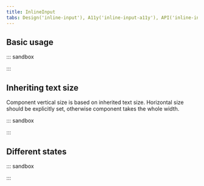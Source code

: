 ```yaml
---
title: InlineInput
tabs: Design('inline-input'), A11y('inline-input-a11y'), API('inline-input-api'), Example('inline-input-example'), Changelog('inline-input-changelog')
---
```


## Basic usage

::: sandbox

<script lang="tsx">
import React from 'react';
import InlineInput from '@semcore/ui/inline-input';

const Example = () => {
  return (
    <InlineInput
      onBlurBehavior='cancel'
      onCancel={console.log}
      onChange={console.log}
      onConfirm={console.log}
    >
      <InlineInput.Addon htmlFor='basic-example' tag='label'>
        user name:
      </InlineInput.Addon>
      <InlineInput.Value id='basic-example' defaultValue='Hello world' />
      <InlineInput.ConfirmControl />
      <InlineInput.CancelControl />
    </InlineInput>
  );
};

const Demo = Example;
</script>

:::

## Inheriting text size

Component vertical size is based on inherited text size. Horizontal size should be explicitly set, otherwise component takes the whole width.

::: sandbox

<script lang="tsx">
import React from 'react';
import InlineInput from '@semcore/ui/inline-input';
import InlineEdit from '@semcore/ui/inline-edit';
import EditM from '@semcore/ui/icon/Edit/m';
import { Text } from '@semcore/ui/typography';

const Example = () => {
  const [title, setTitle] = React.useState('Lorem ipsum');
  const [editingTitle, setEditingTitle] = React.useState(false);
  const [savingTitle, setSavingTitle] = React.useState(false);
  const stopEditing = () => setEditingTitle(false);
  const handleTitle = (title) => {
    setSavingTitle(true);
    /** Here we doing some network activities */
    setTimeout(() => {
      setTitle(title);
      setSavingTitle(false);
      setEditingTitle(false);
    }, 3000);
  };

  return (
    <>
      <Text tag='h1'>
        <InlineEdit editable={editingTitle} onEditableChange={setEditingTitle}>
          <InlineEdit.View pr={5}>
            {title} <EditM />
          </InlineEdit.View>
          <InlineEdit.Edit>
            <InlineInput onConfirm={handleTitle} onCancel={stopEditing} loading={savingTitle}>
              <InlineInput.Value autoFocus defaultValue={title} />
              <InlineInput.ConfirmControl />
              <InlineInput.CancelControl />
            </InlineInput>
          </InlineEdit.Edit>
        </InlineEdit>
      </Text>
      dolor sit amet, consectetur adipiscing elit, sed do eiusmod tempor incididunt ut labore et
      dolore magna aliqua. Ut enim ad minim veniam, quis nostrud exercitation ullamco laboris nisi
      ut aliquip ex ea commodo consequat. Duis aute irure dolor in reprehenderit in voluptate velit
      esse cillum dolore eu fugiat nulla pariatur. Excepteur sint occaecat cupidatat non proident,
      sunt in culpa qui officia deserunt mollit anim id est laborum.
    </>
  );
};

const Demo = Example;
</script>

:::

## Different states

::: sandbox

<script lang="tsx">
import React from 'react';
import InlineInput from '@semcore/ui/inline-input';

const Example = () => {
  return (
    <div>
      <InlineInput state='valid'>
        <InlineInput.Value />
        <InlineInput.ConfirmControl />
        <InlineInput.CancelControl />
      </InlineInput>
      <br />
      <br />
      <InlineInput state='invalid'>
        <InlineInput.Value />
        <InlineInput.ConfirmControl />
        <InlineInput.CancelControl />
      </InlineInput>
      <br />
      <br />
      <InlineInput disabled>
        <InlineInput.Value />
        <InlineInput.ConfirmControl />
        <InlineInput.CancelControl />
      </InlineInput>
      <br />
      <br />
      <InlineInput loading>
        <InlineInput.Value />
        <InlineInput.ConfirmControl />
        <InlineInput.CancelControl />
      </InlineInput>
    </div>
  );
};

const Demo = Example;
</script>

:::
